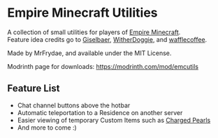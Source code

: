 # Empire Minecraft Utilities

A collection of small utilities for players of [Empire Minecraft](https://ref.emc.gs/GreenMeanie).  
Feature idea credits go to [Giselbaer](https://u.emc.gs/Giselbaer), [WitherDoggie](https://u.emc.gs/WitherDoggie), and [wafflecoffee](https://u.emc.gs/wafflecoffee).

Made by MrFrydae, and available under the MIT License.

Modrinth page for downloads: https://modrinth.com/mod/emcutils

## Feature List
* Chat channel buttons above the hotbar
* Automatic teleportation to a Residence on another server
* Easier viewing of temporary Custom Items such as [Charged Pearls](https://wiki.emc.gs/charged-pearl)
* And more to come :)
